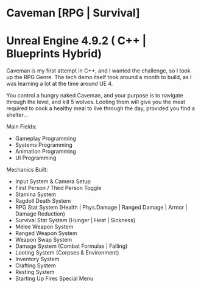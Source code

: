 # Caveman [RPG | Survival]
# Unreal Engine 4.9.2 ( C++ | Blueprints Hybrid)

Caveman is my first attempt in C++, and I wanted the challenge, so I took up the RPG Genre.
The tech demo itself took around a month to build, as I was learning a lot at the time around UE 4.

You control a hungry naked Caveman, and your purpose is to navigate through the level, and kill 5 wolves.
Looting them will give you the meat required to cook a healthy meal to live through the day, provided you find a shelter...

Main Fields:
- Gameplay Programming
- Systems Programming
- Animation Programming
- UI Programming

Mechanics Built:
- Input System & Camera Setup
- First Person / Third Person Toggle
- Stamina System
- Ragdoll Death System
- RPG Stat System (Health | Phys.Damage | Ranged Damage | Armor | Damage Reduction)
- Survival Stat System (Hunger | Heat | Sickness)
- Melee Weapon System
- Ranged Weapon System
- Weapon Swap System
- Damage System (Combat Formulas | Falling)
- Looting System (Corpses & Environment)
- Inventory System
- Crafting System
- Resting System
- Starting Up Fires Special Menu
